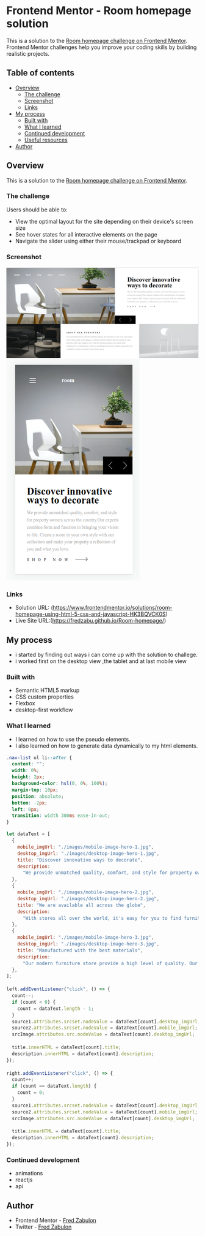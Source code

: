 # Frontend Mentor - Room homepage solution

This is a solution to the [Room homepage challenge on Frontend Mentor](https://www.frontendmentor.io/challenges/room-homepage-BtdBY_ENq). Frontend Mentor challenges help you improve your coding skills by building realistic projects.

## Table of contents

- [Overview](#overview)
  - [The challenge](#the-challenge)
  - [Screenshot](#screenshot)
  - [Links](#links)
- [My process](#my-process)
  - [Built with](#built-with)
  - [What I learned](#what-i-learned)
  - [Continued development](#continued-development)
  - [Useful resources](#useful-resources)
- [Author](#author)

## Overview

This is a solution to the [Room homepage challenge on Frontend Mentor](https://www.frontendmentor.io/challenges/room-homepage-BtdBY_ENq).

### The challenge

Users should be able to:

- View the optimal layout for the site depending on their device's screen size
- See hover states for all interactive elements on the page
- Navigate the slider using either their mouse/trackpad or keyboard

### Screenshot

![](./solution-screenShots/desktop.png)
![](./solution-screenShots/mobile.png)

### Links

- Solution URL: (https://www.frontendmentor.io/solutions/room-homepage-using-html-5-css-and-javascript-HK3BQVCK0S)
- Live Site URL:(https://fredzabu.github.io/Room-homepage/)

## My process

- i started by finding out ways i can come up with the solution to challege.
- i worked first on the desktop view ,the tablet and at last mobile view

### Built with

- Semantic HTML5 markup
- CSS custom properties
- Flexbox
- desktop-first workflow

### What I learned

- I learned on how to use the pseudo elements.
- I also learned on how to generate data dynamically to my html elements.

```css
.nav-list ul li::after {
  content: "";
  width: 0%;
  height: 2px;
  background-color: hsl(0, 0%, 100%);
  margin-top: 10px;
  position: absolute;
  bottom: -2px;
  left: 0px;
  transition: width 300ms ease-in-out;
}
```

```js
let dataText = [
  {
    mobile_imgUrl: "./images/mobile-image-hero-1.jpg",
    desktop_imgUrl: "./images/desktop-image-hero-1.jpg",
    title: "Discover innovative ways to decorate",
    description:
      "We provide unmatched quality, comfort, and style for property owners across the country.Our experts combine form and function in bringing your vision to life. Create a room in your own style with our collection and make your property a reflection of you and what you love.",
  },
  {
    mobile_imgUrl: "./images/mobile-image-hero-2.jpg",
    desktop_imgUrl: "./images/desktop-image-hero-2.jpg",
    title: "We are available all across the globe",
    description:
      "With stores all over the world, it's easy for you to find furniture for your home or place of business.Locally, we’re in most major cities throughout the country. Find the branch nearest you using our store locator. Any questions? Don't hesitate to contact us today.",
  },
  {
    mobile_imgUrl: "./images/mobile-image-hero-3.jpg",
    desktop_imgUrl: "./images/desktop-image-hero-3.jpg",
    title: "Manufactured with the best materials",
    description:
      "Our modern furniture store provide a high level of quality. Our company has invested in advanced technology to ensure that every product is made as perfect and as consistent as possible. With three decades of experience in this industry, we understand what customers want for their home and office.",
  },
];

left.addEventListener("click", () => {
  count--;
  if (count < 0) {
    count = dataText.length - 1;
  }
  source1.attributes.srcset.nodeValue = dataText[count].desktop_imgUrl;
  source2.attributes.srcset.nodeValue = dataText[count].mobile_imgUrl;
  srcImage.attributes.src.nodeValue = dataText[count].desktop_imgUrl;

  title.innerHTML = dataText[count].title;
  description.innerHTML = dataText[count].description;
});

right.addEventListener("click", () => {
  count++;
  if (count == dataText.length) {
    count = 0;
  }
  source1.attributes.srcset.nodeValue = dataText[count].desktop_imgUrl;
  source2.attributes.srcset.nodeValue = dataText[count].mobile_imgUrl;
  srcImage.attributes.src.nodeValue = dataText[count].desktop_imgUrl;

  title.innerHTML = dataText[count].title;
  description.innerHTML = dataText[count].description;
});
```

### Continued development

- animations
- reactjs
- api

## Author

- Frontend Mentor - [Fred Zabulon](https://www.frontendmentor.io/profile/fredzabu)
- Twitter - [Fred Zabulon](https://www.twitter.com/Asiimwefred20)
